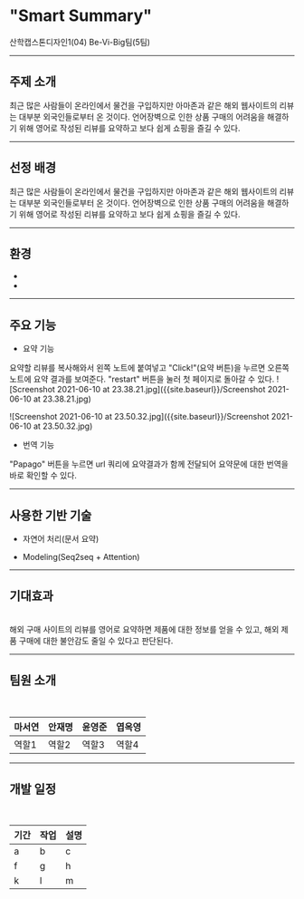 # "Smart Summary"

산학캡스톤디자인1(04) Be-Vi-Big팀(5팀)

-------

## 주제 소개
최근 많은 사람들이 온라인에서 물건을 구입하지만 아마존과 같은 해외 웹사이트의 리뷰는 대부분 외국인들로부터 온 것이다. 언어장벽으로 인한 상품 구매의 어려움을 해결하기 위해 영어로 작성된 리뷰를 요약하고 보다 쉽게 쇼핑을 즐길 수 있다.
 
-------

## 선정 배경

최근 많은 사람들이 온라인에서 물건을 구입하지만 아마존과 같은 해외 웹사이트의 리뷰는 대부분 외국인들로부터 온 것이다. 언어장벽으로 인한 상품 구매의 어려움을 해결하기 위해 영어로 작성된 리뷰를 요약하고 보다 쉽게 쇼핑을 즐길 수 있다.

-------

## 환경
- 
- 

-------

## 주요 기능
- 요약 기능


요약할 리뷰를 복사해와서 왼쪽 노트에 붙여넣고 "Click!"(요약 버튼)을 누르면 오른쪽 노트에 요약 결과를 보여준다.
"restart" 버튼을 눌러 첫 페이지로 돌아갈 수 있다.
![Screenshot 2021-06-10 at 23.38.21.jpg]({{site.baseurl}}/Screenshot 2021-06-10 at 23.38.21.jpg)

![Screenshot 2021-06-10 at 23.50.32.jpg]({{site.baseurl}}/Screenshot 2021-06-10 at 23.50.32.jpg)

- 번역 기능


"Papago" 버튼을 누르면 url 쿼리에 요약결과가 함께 전달되어 요약문에 대한 번역을 바로 확인할 수 있다.

-------

## 사용한 기반 기술
- 자연어 처리(문서 요약)


- Modeling(Seq2seq + Attention)



-------

## 기대효과
<br>
해외 구매 사이트의 리뷰를 영어로 요약하면 제품에 대한 정보를 얻을 수 있고, 해외 제품 구매에 대한 불안감도 줄일 수 있다고 판단된다.

-------

## 팀원 소개
<br>

|마서연|안재명|윤영준|엽옥영|
|---|---|---|---|
|역할1|역할2|역할3|역할4|

-------

## 개발 일정
<br>

| 기간 | 작업 | 설명 |
|---|---|---|
| a | b | c |
| f | g | h |
| k | l | m |
